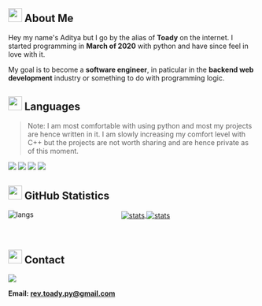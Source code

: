 ## <img src="https://cdn3.emoji.gg/emojis/2112_wave_animated.gif" width="28px" height="28px"> About Me

Hey my name's Aditya but I go by the alias of **Toady** on the internet. I
started programming in **March of 2020** with python and have since feel in love
with it. 

My goal is to become a **software engineer**, in paticular in the
**backend web development** industry or something to do with programming logic.

## <img src="https://cdn3.emoji.gg/emojis/7809-pepe-noted.gif" width="28x" height="28px"> Languages

> Note: I am most comfortable with using python and most my projects are hence written in it. I am slowly increasing my comfort level with C++ but the projects are not worth sharing and are hence private as of this moment.

<a href= "https://en.wikipedia.org/wiki/Python_(programming_language)"><img src= "https://img.shields.io/badge/python-1a212e?style=for-the-badge&logo=python&logoColor=white"></a>
<a href= "https://en.wikipedia.org/wiki/JavaScript"><img src= "https://img.shields.io/badge/JavaScript-1a212e?style=for-the-badge&logo=javascript&logoColor=white"></a>
<a href= "https://en.wikipedia.org/wiki/C%2B%2B"><img src= "https://img.shields.io/badge/C%2B%2B-1a212e?style=for-the-badge&logo=c%2B%2B&logoColor=white"></a>
<a href= "https://en.wikipedia.org/wiki/Java_(programming_language)"><img src= "https://img.shields.io/badge/Java-1a212e?style=for-the-badge&logo=go&logoColor=white"></a>
<!-- <a href= "https://en.wikipedia.org/wiki/Rust_(programming_language)"><img src= "https://img.shields.io/badge/Rust-1a212e?style=for-the-badge&logo=rust&logoColor=white"></a> -->

## <img src="https://cdn3.emoji.gg/emojis/9230-stats.png" width="28px" height="28px"> GitHub Statistics 

<p align="center">
<a href="https://github.com/Reverend-Toady">
  <img align="center" src="http://github-profile-summary-cards.vercel.app/api/cards/profile-details?username=Aditya-Jyoti&theme=dracula" alt="stats" />
  <img align="left" src="http://github-profile-summary-cards.vercel.app/api/cards/repos-per-language?username=Aditya-Jyoti&theme=dracula" alt="langs" />
  <img align="center" src="https://github-readme-stats.vercel.app/api?username=Aditya-Jyoti&hide=commits&theme=dracula&rank_icon=github&title=General&hide_border=flase" alt="stats" />
</a>
</p>

<br>

## <img src="https://cdn3.emoji.gg/emojis/1292-person-talking.png" width="28px" height="28px"> Contact

![](https://discord.c99.nl/widget/theme-4/593036316980019220.png)

**Email: rev.toady.py@gmail.com**
